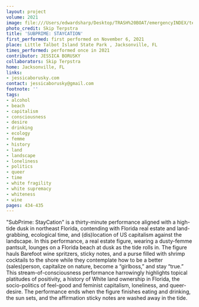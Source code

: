 ```yaml
---
layout: project
volume: 2021
image: file:///Users/edwardsharp/Desktop/TRASH%20BOAT/emergencyINDEX/ten_plus/guts/Links/1665018134822__SubPrime__StayCation--Jessica_Borusky.jpg
photo_credit: Skip Terpstra
title: 'SUBPRIME: STAYCATION'
first_performed: first performed on November 6, 2021
place: Little Talbot Island State Park , Jacksonville, FL
times_performed: performed once in 2021
contributor: JESSICA BORUSKY
collaborators: Skip Terpstra
home: Jacksonville, FL
links:
- jessicaborusky.com
contact: jessicaborusky@gmail.com
footnote: ''
tags:
- alcohol
- beach
- capitalism
- consciousness
- desire
- drinking
- ecology
- femme
- history
- land
- landscape
- loneliness
- politics
- queer
- time
- white fragility
- white supremacy
- whiteness
- wine
pages: 434-435
---
```


"SubPrime: StayCation" is a thirty-minute performance aligned with a high-tide dusk in northeast Florida, contending with Florida real estate and land-grabbing, ecological time, and (dis)location of US capitalism against the landscape. In this performance, a real estate figure, wearing a dusty-femme pantsuit, lounges on a Florida beach at dusk as the tide rolls in. The figure hauls Barefoot wine spritzers, sticky notes, and a purse filled with shrimp cocktails to the shore while they contemplate how to be a better (sales)person, capitalize on nature, become a “girlboss,” and stay “true.” This stream-of-consciousness performance harrowingly highlights topical platitudes of positivity, a history of White land ownership in Florida, the socio-politics of feel-good and feminist capitalism, loneliness, and queer-desire. The performance ends when the figure finishes eating and drinking, the sun sets, and the affirmation sticky notes are washed away in the tide. 